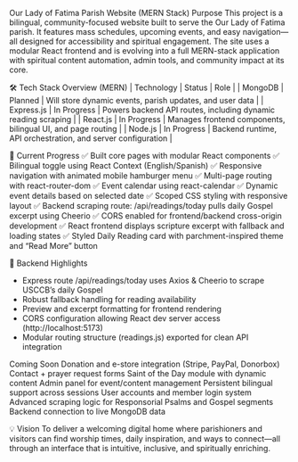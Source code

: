 Our Lady of Fatima Parish Website (MERN Stack)
 Purpose
This project is a bilingual, community-focused website built to serve the Our Lady of Fatima parish. It features mass schedules, upcoming events, and easy navigation—all designed for accessibility and spiritual engagement.
The site uses a modular React frontend and is evolving into a full MERN-stack application with spiritual content automation, admin tools, and community impact at its core.

🛠️ Tech Stack Overview (MERN)
| Technology | Status | Role | 
| MongoDB | Planned | Will store dynamic events, parish updates, and user data | 
| Express.js | In Progress | Powers backend API routes, including dynamic reading scraping | 
| React.js | In Progress | Manages frontend components, bilingual UI, and page routing | 
| Node.js | In Progress | Backend runtime, API orchestration, and server configuration | 



🚧 Current Progress
✅ Built core pages with modular React components
✅ Bilingual toggle using React Context (English/Spanish)
✅ Responsive navigation with animated mobile hamburger menu
✅ Multi-page routing with react-router-dom
✅ Event calendar using react-calendar
✅ Dynamic event details based on selected date
✅ Scoped CSS styling with responsive layout
✅ Backend scraping route: /api/readings/today pulls daily Gospel excerpt using Cheerio
✅ CORS enabled for frontend/backend cross-origin development
✅ React frontend displays scripture excerpt with fallback and loading states
✅ Styled Daily Reading card with parchment-inspired theme and “Read More” button

🔧 Backend Highlights
- Express route /api/readings/today uses Axios & Cheerio to scrape USCCB’s daily Gospel
- Robust fallback handling for reading availability
- Preview and excerpt formatting for frontend rendering
- CORS configuration allowing React dev server access (http://localhost:5173)
- Modular routing structure (readings.js) exported for clean API integration

 Coming Soon
 Donation and e-store integration (Stripe, PayPal, Donorbox)
 Contact + prayer request forms
 Saint of the Day module with dynamic content
 Admin panel for event/content management
 Persistent bilingual support across sessions
 User accounts and member login system
 Advanced scraping logic for Responsorial Psalms and Gospel segments
 Backend connection to live MongoDB data

💡 Vision
To deliver a welcoming digital home where parishioners and visitors can find worship times, daily inspiration, and ways to connect—all through an interface that is intuitive, inclusive, and spiritually enriching.
